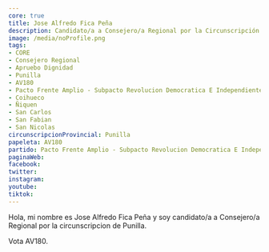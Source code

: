```yaml
---
core: true
title: Jose Alfredo Fica Peña
description: Candidato/a a Consejero/a Regional por la Circunscripción de Punilla
image: /media/noProfile.png
tags:
- CORE
- Consejero Regional
- Apruebo Dignidad
- Punilla
- AV180
- Pacto Frente Amplio - Subpacto Revolucion Democratica E Independientes - Independientes
- Coihueco
- Ñiquen
- San Carlos
- San Fabian
- San Nicolas
circunscripcionProvincial: Punilla
papeleta: AV180
partido: Pacto Frente Amplio - Subpacto Revolucion Democratica E Independientes - Independientes
paginaWeb:
facebook:
twitter:
instagram:
youtube:
tiktok:
---
```

Hola, mi nombre es Jose Alfredo Fica Peña y soy candidato/a a Consejero/a Regional por la circunscripcion de Punilla.

Vota AV180.
